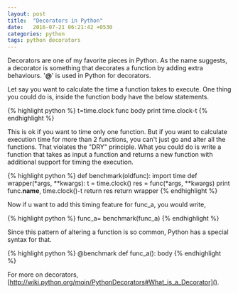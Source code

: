 ```yaml
---
layout: post
title:  "Decorators in Python"
date:   2016-07-21 06:21:42 +0530
categories: python
tags: python decorators
---
```


Decorators are one of my favorite pieces in Python. As the name suggests, a decorator is something that decorates a function by adding extra behaviours. '**@**' is used in Python for decorators.

Let say you want to calculate the time a function takes to execute. One thing you could do is, inside the function body have the below statements.


{% highlight python %}
t=time.clock
func body
print time.clock-t
{% endhighlight %}

This is ok if you want to time only one function. But if you want to calculate execution time for more than 2 functions, you can't just go and alter all the functions. That violates the "DRY" principle. What you could do is write a function that takes as input a function and returns a new function with additional support for timing the execution.

{% highlight python %}
def benchmark(oldfunc):
        import time
        def wrapper(*args, **kwargs):
                t = time.clock()
                res = func(*args, **kwargs)
                print func.__name__, time.clock()-t
                return res
        return wrapper
{% endhighlight %}

Now if u want to add this timing feature for func_a, you would write,

{% highlight python %}
func_a= benchmark(func_a)
{% endhighlight %}

Since this pattern of altering a function is so common, Python has a special syntax for that.

{% highlight python %}
@benchmark
def func_a():
        body
{% endhighlight %}

For more on decorators, 
[http://wiki.python.org/moin/PythonDecorators#What_is_a_Decorator]().
